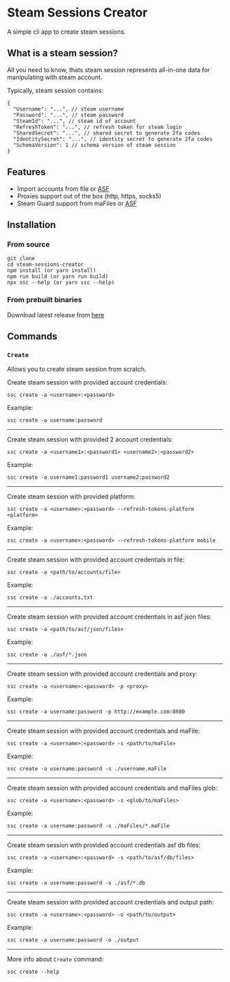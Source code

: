 # Steam Sessions Creator

A simple cli app to create steam sessions.

## What is a steam session?

All you need to know, thats steam session represents all-in-one data for manipulating with steam account.

Typically, steam session contains:

```
{
  "Username": "...", // steam username
  "Password": "...", // steam password
  "SteamId": "...", // steam id of account
  "RefreshToken": "...", // refresh token for steam login
  "SharedSecret": "...", // shared secret to generate 2fa codes
  "IdentitySecret": "...", // identity secret to generate 2fa codes
  "SchemaVersion": 1 // schema version of steam session
}
```

## Features

- Import accounts from file or [ASF](https://github.com/JustArchiNET/ArchiSteamFarm/)
- Proxies support out of the box (http, https, socks5)
- Steam Guard support from maFiles or [ASF](https://github.com/JustArchiNET/ArchiSteamFarm/)

## Installation

### From source

```
git clone
cd steam-sessions-creator
npm install (or yarn install)
npm run build (or yarn run build)
npx ssc --help (or yarn ssc --help)
```

### From prebuilt binaries

Download latest release from [here](https://github.com/Sadzurami/steam-sessions-creator/releases)

## Commands

### `Create`

Allows you to create steam session from scratch.

Create steam session with provided account credentials:

```
ssc create -a <username>:<password>
```

Example:

```
ssc create -a username:password
```

---

Create steam session with provided 2 account credentials:

```
ssc create -a <username1>:<password1> <username2>:<password2>
```

Example:

```
ssc create -a username1:password1 username2:password2
```

---

Create steam session with provided platform:

```
ssc create -a <username>:<password> --refresh-tokens-platform <platform>
```

Example:

```
ssc create -a <username>:<password> --refresh-tokens-platform mobile
```

---

Create steam session with provided account credentials in file:

```
ssc create -a <path/to/accounts/file>
```

Example:

```
ssc create -a ./accounts.txt
```

---

Create steam session with provided account credentials in asf json files:

```
ssc create -a <path/to/asf/json/files>
```

Example:

```
ssc create -a ./asf/*.json
```

---

Create steam session with provided account credentials and proxy:

```
ssc create -a <username>:<password> -p <proxy>
```

Example:

```
ssc create -a username:password -p http://example.com:8080
```

---

Create steam session with provided account credentials and maFile:

```
ssc create -a <username>:<password> -s <path/to/maFile>
```

Example:

```
ssc create -a username:password -s ./username.maFile
```

---

Create steam session with provided account credentials and maFiles glob:

```
ssc create -a <username>:<password> -s <glob/to/maFiles>
```

Example:

```
ssc create -a username:password -s ./maFiles/*.maFile
```

---

Create steam session with provided account credentials asf db files:

```
ssc create -a <username>:<password> -s <path/to/asf/db/files>
```

Example:

```
ssc create -a username:password -s ./asf/*.db
```

---

Create steam session with provided account credentials and output path:

```
ssc create -a <username>:<password> -o <path/to/output>
```

Example:

```
ssc create -a username:password -o ./output
```

---

More info about `Create` command:

```
ssc create --help
```
